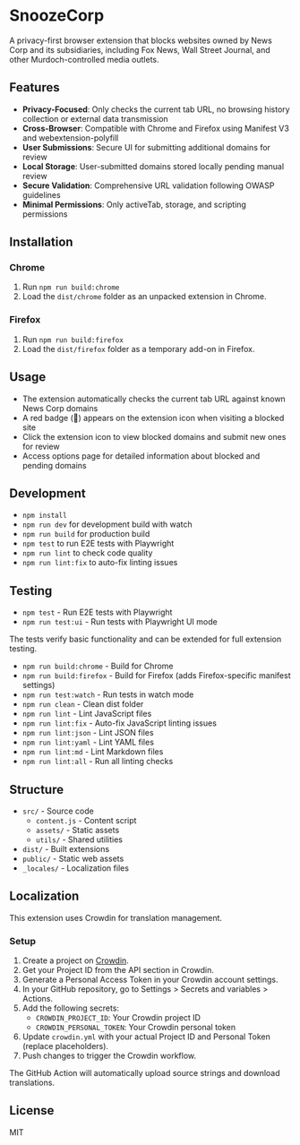 # SnoozeCorp

A privacy-first browser extension that blocks websites owned by News Corp and its subsidiaries,
including Fox News, Wall Street Journal, and other Murdoch-controlled media outlets.

## Features

- **Privacy-Focused**: Only checks the current tab URL, no browsing history collection or external data transmission
- **Cross-Browser**: Compatible with Chrome and Firefox using Manifest V3 and webextension-polyfill
- **User Submissions**: Secure UI for submitting additional domains for review
- **Local Storage**: User-submitted domains stored locally pending manual review
- **Secure Validation**: Comprehensive URL validation following OWASP guidelines
- **Minimal Permissions**: Only activeTab, storage, and scripting permissions

## Installation

### Chrome

1. Run `npm run build:chrome`
2. Load the `dist/chrome` folder as an unpacked extension in Chrome.

### Firefox

1. Run `npm run build:firefox`
2. Load the `dist/firefox` folder as a temporary add-on in Firefox.

## Usage

- The extension automatically checks the current tab URL against known News Corp domains
- A red badge (🚫) appears on the extension icon when visiting a blocked site
- Click the extension icon to view blocked domains and submit new ones for review
- Access options page for detailed information about blocked and pending domains

## Development

- `npm install`
- `npm run dev` for development build with watch
- `npm run build` for production build
- `npm test` to run E2E tests with Playwright
- `npm run lint` to check code quality
- `npm run lint:fix` to auto-fix linting issues

## Testing

- `npm test` - Run E2E tests with Playwright
- `npm run test:ui` - Run tests with Playwright UI mode

The tests verify basic functionality and can be extended for full extension testing.

- `npm run build:chrome` - Build for Chrome
- `npm run build:firefox` - Build for Firefox (adds Firefox-specific manifest settings)
- `npm run test:watch` - Run tests in watch mode
- `npm run clean` - Clean dist folder
- `npm run lint` - Lint JavaScript files
- `npm run lint:fix` - Auto-fix JavaScript linting issues
- `npm run lint:json` - Lint JSON files
- `npm run lint:yaml` - Lint YAML files
- `npm run lint:md` - Lint Markdown files
- `npm run lint:all` - Run all linting checks

## Structure

- `src/` - Source code
  - `content.js` - Content script
  - `assets/` - Static assets
  - `utils/` - Shared utilities
- `dist/` - Built extensions
- `public/` - Static web assets
- `_locales/` - Localization files

## Localization

This extension uses Crowdin for translation management.

### Setup

1. Create a project on [Crowdin](https://crowdin.com).
2. Get your Project ID from the API section in Crowdin.
3. Generate a Personal Access Token in your Crowdin account settings.
4. In your GitHub repository, go to Settings > Secrets and variables > Actions.
5. Add the following secrets:
   - `CROWDIN_PROJECT_ID`: Your Crowdin project ID
   - `CROWDIN_PERSONAL_TOKEN`: Your Crowdin personal token
6. Update `crowdin.yml` with your actual Project ID and Personal Token (replace placeholders).
7. Push changes to trigger the Crowdin workflow.

The GitHub Action will automatically upload source strings and download translations.

## License

MIT
